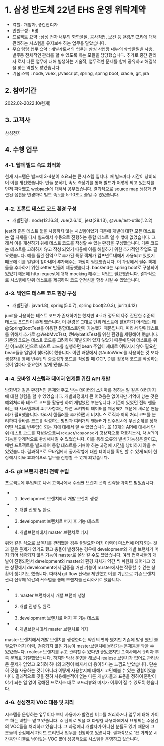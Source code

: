 # 1. 삼성 반도체 22년 EHS 운영 위탁계약
- 역할 : 개발자, 중간관리자
- 인원구성 : 6명
- 프로젝트 요약 : 삼성 전자 내부의 화학물질, 공사작업, 보건 등 환경/인프라에 대해 관리하는 시스템을 유지보수 하는 업무를 맡았습니다.
- 주요 담당 업무 요약 : 개발자로서의 업무는 삼성 사업장 내부의 화학물질을 사용, 발주등 전체적인 관리를 할 수 있도록 하는 모듈을 담당했습니다. 추가로 중간 관리자 로서 다른 업무에 대해 발생하는 기술적, 업무적인 문제를 함께 공유하고 해결책을 찾는 역할도 맡았습니다.
- 기술 스택 : node, vue2, javascript, spring, spring boot, oracle, git, jira

## 2. 참여기간
2022.02-2022.10(현재)

## 3. 고객사
삼성전자

## 4. 수행 업무
### 4-1. 웹팩 빌드 속도 최적화
현재 시스템은 빌드에 3-4분이 소요되는 큰 시스템 입니다.
매 빌드마다 시간이 낭비되어 이를 개선했습니다.
번들 분석기, 속도 측정기를 통해 빌드가 어떻게 되고 있는지를 먼저 파악했고 webpack에 대해서 공부했습니다.
결과적으로 source map 생성과 관련된 옵션을 변경하여 빌드 속도를 5-10초로 줄일 수 있었습니다.

### 4-2. 프론트 테스트 코드 환경 구성
- 개발환경 : node(12.16.3), vue(2.6.10), jest(28.1.3), @vue/test-utils(1.2.2)

jest와 같은 테스트 툴을 사용하지 않는 시스템이었기 때문에 개발에 대한 모든 테스트는 앱 자체를 다시 빌드해서 수동으로 진행하는 통합 테스트 일 수 밖에 없었습니다.
그래서 이를 개선하기 위해 테스트 코드를 작성할 수 있는 환경을 구성했습니다.
기존 코드는 테스트를 고려하지 않고 작성 되었기 때문에 이를 해결하기 위한 추가적인 작업도 필요했습니다.
예를 들면 전역으로 추가된 특정 객체가 컴포넌트내에서 사용되고 있었기 때문에 이를 일일이 찾아내어 추가해주는 과정이 필요했습니다.
이 과정에서 필수 객체들을 추가하기 위한 setter 만들어 제공했습니다.
backend는 spring boot로 구성되어 있었기 때문에 http request에 대해 mocking 해주는 작업도 필요했습니다.
결과적으로 시스템에 단위 테스트를 제공하여 코드 안정성을 향상 시킬 수 있었습니다. 

### 4-3. 백엔드 테스트 코드 환경 구성
- 개발환경 : java(1.8), spring(5.0.7), spring boot(2.0.3), junit(4.12)

junit을 사용하는 테스트 코드가 존재하기는 했지만 4-5개 정도의 아주 간단한 수준의 테스트 코드만이 존재 했습니다.
이 환경은 그대로 단위 테스트에 활용하기 어려웠는데 @SpringBootTest를 이용한 통합테스트만이 가능했기 때문입니다.
따라서 단위테스트를 위해서 추가로 @WebMvcTest, @MybatisTest를 위한 환경을 세팅해야 했습니다.
기존의 코드는 테스트 코드를 고려하여 개발 되어 있지 않았기 때문에 단위 테스트를 위한 어노테이션으로 테스트 코드를 실행하면 bean 주입이 제대로 이뤄지지 않아 필요한 bean들을 일일이 찾아줘야 했습니다.
이런 과정에서 @AutoWired를 사용하는 것 보다 생성자를 통해 빈주입의 중요성과 코드를 작성할 때 OOP, DI를 활용해 코드를 작성하는 것이 얼마나 중요한지 알게 됐습니다.

### 4-4. 모바일 시스템과 데이터 연계를 위한 API 개발
방화벽과 같은 환경적인 문제와 주고 받는 데이터의 스키마를 정하는 일 같은 여러가지에 대한 경험을 할 수 있었습니다.
개발과정에서 큰 어려움은 없어지만 기억에 남는 것은 예외처리와 테스트 코드를 활용한 하여 개발했던 부분입니다.
기존에 있었던 전역 핸들러는 타 시스템과의 요구사항과는 다른 스키마의 데이터를 제공했기 때문에 새로운 핸들러가 필요했습니다.
따라서 핸들러를 추가하면서 비지니스 로직과 예외 처리 코드를 분리하여 올바른 코드를 작성하는 방법과 여러개의 핸들러가 빈주입시에 우선순위를 정해 어떤 식으로 빈주입이 되는 지에 대해서 알 수 있었습니다.
또 10개의 API에 대해서 단위 테스트 코드를 작성함으로써 requet/response가 정상적으로 작동하는지, 각  API의 기능을 단계적으로 완성해나갈 수 있었습니다.
이를 통해 오류의 발생 가능성은 줄이고, 매번 프로젝트를 빌드하여 통합 테스트를 거쳐야 하는 과정에 시간을 낭비하지 않을 수 있었습니다.
결과적으로 모바일에서 공사작업에 대한 데이터를 확인 할 수 있게 되어 현장에서 더욱 효과적으로 업무를 진행할 수 있게 되었습니다.

### 4-5. git 브랜치 관리 전략 수립
프로젝트에 투입되고 나서 고객사에서 수립한 브랜치 관리 전략을 가이드 받았습니다.
- 1. development 브랜치에서 개발 브랜치 생성 
- 2. 개발 진행 및 완료
- 3. development 브랜치로 머지 후 기능 테스트
- 4. 개발브랜치에서 master 브랜치로 머지

위와 같은 식으로 브랜치를 관리했을 경우 불필요한 머지 이력이 마스터에 머지 되는 것과 같은 문제가 있기도 했고 충돌이 발생하는 경우에 development와 개발 브랜치가 머지 되어 검증되지 않은 기능이 master로 올라 갈 수도 있었습니다.
여러 협력사들의 개발이 진행되면서 development와 master의 환경 자체가 약간 씩 이원화 되어가고 있는 상황에서 development에서 검증을 거친 기능이 master에서는 작동할 수 없는 상황이 생기기도 했습니다.
따라서 git flow 전략을 제안했고 이를 기반으로 기존 브랜치 관리 전략에 약간의 커스텀을 통해 브랜치를 관리하기로 했습니다.

- 1. master 브랜치에서 개발 브랜치 생성
- 2. 개발 진행 및 완료
- 3. development 브랜치로 머지 후 기능 테스트
- 4. 개발브랜치에서 master 브랜치로 머지

master 브랜치에서 개발 브랜치를 생성한다는 약간의 변화 였지만 기존에 발생 했던 불필요한 머지 이력, 검증되지 않은 기능이 master브랜치에 올라가는 문제등을 막을 수 있었습니다.
realese 브랜치를 두고 관리할 수 있다면 좋았겠지만 고객사에서 관리자 부족 문제로 거절했었습니다.
하지만 막상 운영을 해보니 realese 브랜치가 없어도 관리상 큰 문제가 없었고 오히려 하나의 과정이 빠져서 더 용이하다는 느낌도 받았습니다.
단순히 깃을 사용하는 것이 아니라 어떻게 사용할지에 대해서 고민해볼 수 있는 경험이었습니다.
결과적으로 깃을 전혀 사용해본적이 없는 다른 개발자들과 표준을 정하여 혼란이 야기 되는 일 없이 정해진 프로세스 대로 코드리뷰와 머지가 이루어 질 수 있도록 했습니다.

### 4-6. 삼성전자 VOC 대응 및 처리
시스템을 운영하는 업무이다 보니 사용자가 발견한 버그를 처리하거나 업무에 대해 가이드 하는 역할도 맡고 있습니다.
주 단위로 봤을 때 다양한 사용자에게서 요청되는 수십건의 VOC들을 처리하고 있습니다.
그 과정에서 개발자가 아니신 분들도 있기 때문에 그 분들의 관점에서 가이드 드리면서 업무를 진행하고 있습니다.
결과적으로 1년 가까운 시간동안 미결로 남아있는 VOC 없이 성공적으로 시스템을 운영하고 있습니다.
